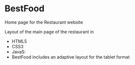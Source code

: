 # BestFood
Home page for the Restaurant website

Layout of the main page of the restaurant in
- HTML5
- CSS3
- JavaS:
- BestFood includes an adaptive layout for the tablet format
